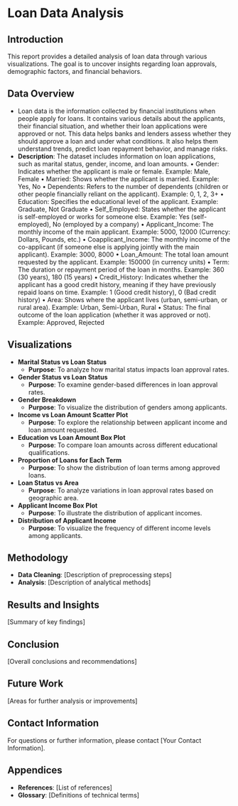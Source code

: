 # Loan Data Analysis

## Introduction
This report provides a detailed analysis of loan data through various visualizations. The goal is to uncover insights regarding loan approvals, demographic factors, and financial behaviors.

## Data Overview
- Loan data is the information collected by financial institutions when people apply for loans. It contains various details about the applicants, their financial situation, and whether their loan applications were approved or not. This data helps banks and lenders assess whether they should approve a loan and under what conditions. It also helps them understand trends, predict loan repayment behavior, and manage risks.
- **Description**: The dataset includes information on loan applications, such as marital status, gender, income, and loan amounts.
•	Gender: Indicates whether the applicant is male or female.
Example: Male, Female
•	Married: Shows whether the applicant is married.
Example: Yes, No
•	Dependents: Refers to the number of dependents (children or other people financially reliant on the applicant).
Example: 0, 1, 2, 3+
•	Education: Specifies the educational level of the applicant.
Example: Graduate, Not Graduate
•	Self_Employed: States whether the applicant is self-employed or works for someone else.
Example: Yes (self-employed), No (employed by a company)
•	Applicant_Income: The monthly income of the main applicant.
Example: 5000, 12000 (Currency: Dollars, Pounds, etc.)
•	Coapplicant_Income: The monthly income of the co-applicant (if someone else is applying jointly with the main applicant).
Example: 3000, 8000
•	Loan_Amount: The total loan amount requested by the applicant.
Example: 150000 (in currency units)
•	Term: The duration or repayment period of the loan in months.
Example: 360 (30 years), 180 (15 years)
•	Credit_History: Indicates whether the applicant has a good credit history, meaning if they have previously repaid loans on time.
Example: 1 (Good credit history), 0 (Bad credit history)
•	Area: Shows where the applicant lives (urban, semi-urban, or rural area).
Example: Urban, Semi-Urban, Rural
•	Status: The final outcome of the loan application (whether it was approved or not).
Example: Approved, Rejected


## Visualizations
- **Marital Status vs Loan Status**
  - **Purpose**: To analyze how marital status impacts loan approval rates.
- **Gender Status vs Loan Status**
  - **Purpose**: To examine gender-based differences in loan approval rates.
- **Gender Breakdown**
  - **Purpose**: To visualize the distribution of genders among applicants.
- **Income vs Loan Amount Scatter Plot**
  - **Purpose**: To explore the relationship between applicant income and loan amount requested.
- **Education vs Loan Amount Box Plot**
  - **Purpose**: To compare loan amounts across different educational qualifications.
- **Proportion of Loans for Each Term**
  - **Purpose**: To show the distribution of loan terms among approved loans.
- **Loan Status vs Area**
  - **Purpose**: To analyze variations in loan approval rates based on geographic area.
- **Applicant Income Box Plot**
  - **Purpose**: To illustrate the distribution of applicant incomes.
- **Distribution of Applicant Income**
  - **Purpose**: To visualize the frequency of different income levels among applicants.

## Methodology
- **Data Cleaning**: [Description of preprocessing steps]
- **Analysis**: [Description of analytical methods]

## Results and Insights
[Summary of key findings]

## Conclusion
[Overall conclusions and recommendations]

## Future Work
[Areas for further analysis or improvements]

## Contact Information
For questions or further information, please contact [Your Contact Information].

## Appendices
- **References**: [List of references]
- **Glossary**: [Definitions of technical terms]
